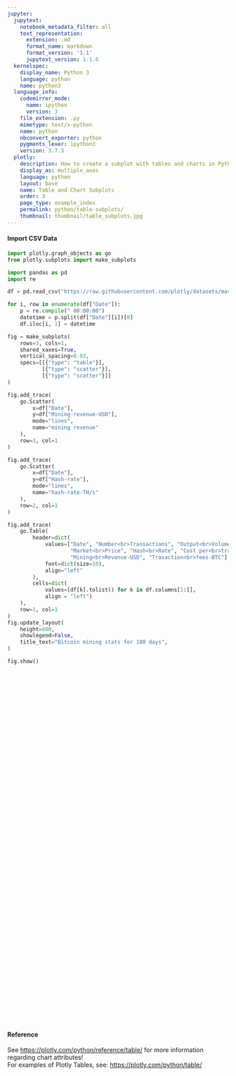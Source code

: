 ```yaml
---
jupyter:
  jupytext:
    notebook_metadata_filter: all
    text_representation:
      extension: .md
      format_name: markdown
      format_version: '1.1'
      jupytext_version: 1.1.6
  kernelspec:
    display_name: Python 3
    language: python
    name: python3
  language_info:
    codemirror_mode:
      name: ipython
      version: 3
    file_extension: .py
    mimetype: text/x-python
    name: python
    nbconvert_exporter: python
    pygments_lexer: ipython3
    version: 3.7.3
  plotly:
    description: How to create a subplot with tables and charts in Python with Plotly.
    display_as: multiple_axes
    language: python
    layout: base
    name: Table and Chart Subplots
    order: 3
    page_type: example_index
    permalink: python/table-subplots/
    thumbnail: thumbnail/table_subplots.jpg
---
```


#### Import CSV Data

```python
import plotly.graph_objects as go
from plotly.subplots import make_subplots

import pandas as pd
import re

df = pd.read_csv("https://raw.githubusercontent.com/plotly/datasets/master/Mining-BTC-180.csv")

for i, row in enumerate(df["Date"]):
    p = re.compile(" 00:00:00")
    datetime = p.split(df["Date"][i])[0]
    df.iloc[i, 1] = datetime

fig = make_subplots(
    rows=3, cols=1,
    shared_xaxes=True,
    vertical_spacing=0.03,
    specs=[[{"type": "table"}],
           [{"type": "scatter"}],
           [{"type": "scatter"}]]
)

fig.add_trace(
    go.Scatter(
        x=df["Date"],
        y=df["Mining-revenue-USD"],
        mode="lines",
        name="mining revenue"
    ),
    row=3, col=1
)

fig.add_trace(
    go.Scatter(
        x=df["Date"],
        y=df["Hash-rate"],
        mode="lines",
        name="hash-rate-TH/s"
    ),
    row=2, col=1
)

fig.add_trace(
    go.Table(
        header=dict(
            values=["Date", "Number<br>Transactions", "Output<br>Volume (BTC)",
                    "Market<br>Price", "Hash<br>Rate", "Cost per<br>trans-USD",
                    "Mining<br>Revenue-USD", "Trasaction<br>fees-BTC"],
            font=dict(size=10),
            align="left"
        ),
        cells=dict(
            values=[df[k].tolist() for k in df.columns[1:]],
            align = "left")
    ),
    row=1, col=1
)
fig.update_layout(
    height=800,
    showlegend=False,
    title_text="Bitcoin mining stats for 180 days",
)

fig.show()
```
<div>                        <script type="text/javascript">window.PlotlyConfig = {MathJaxConfig: 'local'};</script>
        <script charset="utf-8" src="https://cdn.plot.ly/plotly-3.1.0.min.js" integrity="sha256-Ei4740bWZhaUTQuD6q9yQlgVCMPBz6CZWhevDYPv93A=" crossorigin="anonymous"></script>                <div id="plotly-div-1" class="plotly-graph-div" style="height:800px; width:100%;"></div>            <script type="text/javascript">                window.PLOTLYENV=window.PLOTLYENV || {};                                if (document.getElementById("plotly-div-1")) {                    Plotly.newPlot(                        "plotly-div-1",                        [{"mode":"lines","name":"mining revenue","x":["2017-04-29","2017-04-30","2017-05-01","2017-05-02","2017-05-03","2017-05-04","2017-05-05","2017-05-06","2017-05-07","2017-05-08","2017-05-09","2017-05-10","2017-05-11","2017-05-12","2017-05-13","2017-05-14","2017-05-15","2017-05-16","2017-05-17","2017-05-18","2017-05-19","2017-05-20","2017-05-21","2017-05-22","2017-05-23","2017-05-24","2017-05-25","2017-05-26","2017-05-27","2017-05-28","2017-05-29","2017-05-30","2017-05-31","2017-06-01","2017-06-02","2017-06-03","2017-06-04","2017-06-05","2017-06-06","2017-06-07","2017-06-08","2017-06-09","2017-06-10","2017-06-11","2017-06-12","2017-06-13","2017-06-14","2017-06-15","2017-06-16","2017-06-17","2017-06-18","2017-06-19","2017-06-20","2017-06-21","2017-06-22","2017-06-23","2017-06-24","2017-06-25","2017-06-26","2017-06-27","2017-06-28","2017-06-29","2017-06-30","2017-07-01","2017-07-02","2017-07-03","2017-07-04","2017-07-05","2017-07-06","2017-07-07","2017-07-08","2017-07-09","2017-07-10","2017-07-11","2017-07-12","2017-07-13","2017-07-14","2017-07-15","2017-07-16","2017-07-17","2017-07-18","2017-07-19","2017-07-20","2017-07-21","2017-07-22","2017-07-23","2017-07-24","2017-07-25","2017-07-26","2017-07-27","2017-07-28","2017-07-29","2017-07-30","2017-07-31","2017-08-01","2017-08-02","2017-08-03","2017-08-04","2017-08-05","2017-08-06","2017-08-07","2017-08-08","2017-08-09","2017-08-10","2017-08-11","2017-08-12","2017-08-13","2017-08-14","2017-08-15","2017-08-16","2017-08-17","2017-08-18","2017-08-19","2017-08-20","2017-08-21","2017-08-22","2017-08-23","2017-08-24","2017-08-25","2017-08-26","2017-08-27","2017-08-28","2017-08-29","2017-08-30","2017-08-31","2017-09-01","2017-09-02","2017-09-03","2017-09-04","2017-09-05","2017-09-06","2017-09-07","2017-09-08","2017-09-09","2017-09-10","2017-09-11","2017-09-12","2017-09-13","2017-09-14","2017-09-15","2017-09-16","2017-09-17","2017-09-18","2017-09-19","2017-09-20","2017-09-21","2017-09-22","2017-09-23","2017-09-24","2017-09-25","2017-09-26","2017-09-27","2017-09-28","2017-09-29","2017-09-30","2017-10-01","2017-10-02","2017-10-03","2017-10-04","2017-10-05","2017-10-06","2017-10-07","2017-10-08","2017-10-09","2017-10-10","2017-10-11","2017-10-12","2017-10-13","2017-10-14","2017-10-15","2017-10-16","2017-10-17","2017-10-18","2017-10-19","2017-10-20","2017-10-21","2017-10-22","2017-10-23","2017-10-24"],"y":{"dtype":"i4","bdata":"S5gvANiBKQBG6ysA8Q4wALUeKgDKajUAImgqAKUYNwDUfTUA3fs9AEKxOACR7DcALes0AAbxOAD9SjsAbE89AE9rPgCsNjMAcLdAAP\u002fSPACAbkgAbTFKAOIXQgChpkQAUoBWAAhMVADmllkAhB5OAMkmTgDpSlAADkZQAGCRXQCuoVgAbUtfAE\u002f5UgBFuW0AAQ1bANiAZAD6T2YA5LxrAFpfaQA9yWEAGUlaABhzXwCqLlgARA9bAEWbTwCei1QAEvFQAJ9UUwDETU0A\u002fOpXABANVgBsbFcApF5YANx3XQCwYlEAxvlBACpUTQBpq0oAbmlZAKIbRQCfXFMAj6NSAL0TXgArLVsAfXlUAHOhUADPsk0ArLVMAChJVQD7eEYAZVldAMKuUgB9YlUA\u002fG9LAGcRPwCsvTsAFMg+AFK6QQDnXE4Av7dEAEgvYAALqVUAPeFZAFeJWwChX2EAlPdLAMivSQBrm1EAieNUAOZ5VACuwU8A\u002fbJUABHbTQBEzlAAvXFMANkAZADItG4ATIpYABg9ZgD813AAuVZdANgNXgDzzWwAP9lrAPVTfAA0v3YAbpGLACn2fgCfjqUA0OWFAGbLhQBRznAAO5FnAPi7VwC7G5wApLtpAEwmbQBSrm8AeCKTAMD2gADfcp4Az42oAEfSqwCeHrkAsk2eAGYFlACypKAAxgS2AOcGnQCvnKgAoAeZAHLIkQD2t3cAe12SACiJmwAvwpIAPUZyADqMfQCPiHwAPLJ\u002fAC02agDseHsA+sxdAKx0fgCffWMAstB5ANb+ZwBNiGMARdFrAKCTegDKYpEAVQ6KAL9adQCWc3AAKzWFAE6jmgAUeHEAOO9tAAShiADBFYYAVG6iAExWmADgupgA8uCFADUYpAAD5qEAADGoAJPv2AD5IMcAVzu6AKp3qQDp+8sAibjTAGWutwC9RtcAtsjJAAaguQA="},"type":"scatter","xaxis":"x2","yaxis":"y2"},{"mode":"lines","name":"hash-rate-TH\u002fs","x":["2017-04-29","2017-04-30","2017-05-01","2017-05-02","2017-05-03","2017-05-04","2017-05-05","2017-05-06","2017-05-07","2017-05-08","2017-05-09","2017-05-10","2017-05-11","2017-05-12","2017-05-13","2017-05-14","2017-05-15","2017-05-16","2017-05-17","2017-05-18","2017-05-19","2017-05-20","2017-05-21","2017-05-22","2017-05-23","2017-05-24","2017-05-25","2017-05-26","2017-05-27","2017-05-28","2017-05-29","2017-05-30","2017-05-31","2017-06-01","2017-06-02","2017-06-03","2017-06-04","2017-06-05","2017-06-06","2017-06-07","2017-06-08","2017-06-09","2017-06-10","2017-06-11","2017-06-12","2017-06-13","2017-06-14","2017-06-15","2017-06-16","2017-06-17","2017-06-18","2017-06-19","2017-06-20","2017-06-21","2017-06-22","2017-06-23","2017-06-24","2017-06-25","2017-06-26","2017-06-27","2017-06-28","2017-06-29","2017-06-30","2017-07-01","2017-07-02","2017-07-03","2017-07-04","2017-07-05","2017-07-06","2017-07-07","2017-07-08","2017-07-09","2017-07-10","2017-07-11","2017-07-12","2017-07-13","2017-07-14","2017-07-15","2017-07-16","2017-07-17","2017-07-18","2017-07-19","2017-07-20","2017-07-21","2017-07-22","2017-07-23","2017-07-24","2017-07-25","2017-07-26","2017-07-27","2017-07-28","2017-07-29","2017-07-30","2017-07-31","2017-08-01","2017-08-02","2017-08-03","2017-08-04","2017-08-05","2017-08-06","2017-08-07","2017-08-08","2017-08-09","2017-08-10","2017-08-11","2017-08-12","2017-08-13","2017-08-14","2017-08-15","2017-08-16","2017-08-17","2017-08-18","2017-08-19","2017-08-20","2017-08-21","2017-08-22","2017-08-23","2017-08-24","2017-08-25","2017-08-26","2017-08-27","2017-08-28","2017-08-29","2017-08-30","2017-08-31","2017-09-01","2017-09-02","2017-09-03","2017-09-04","2017-09-05","2017-09-06","2017-09-07","2017-09-08","2017-09-09","2017-09-10","2017-09-11","2017-09-12","2017-09-13","2017-09-14","2017-09-15","2017-09-16","2017-09-17","2017-09-18","2017-09-19","2017-09-20","2017-09-21","2017-09-22","2017-09-23","2017-09-24","2017-09-25","2017-09-26","2017-09-27","2017-09-28","2017-09-29","2017-09-30","2017-10-01","2017-10-02","2017-10-03","2017-10-04","2017-10-05","2017-10-06","2017-10-07","2017-10-08","2017-10-09","2017-10-10","2017-10-11","2017-10-12","2017-10-13","2017-10-14","2017-10-15","2017-10-16","2017-10-17","2017-10-18","2017-10-19","2017-10-20","2017-10-21","2017-10-22","2017-10-23","2017-10-24"],"y":{"dtype":"i4","bdata":"1H5EAPjIOwCcYzsAeI4+AC1DNAALhEIAGxMzAAuEQgCwHkIAVURHAGZePQDd3D4ATVc5AEdpQQA4HEMAoqhFAAw1SAAYETgAA9ZBAHNQPACiqEUAXhVGACFwPgBkAz4AYvBLAFqcRQDNrUkAoihFAGLwSwA7lUoAM0FEAETpUACEIUoA0ddMAJ7+QQCUyVYAJeRSAI1vVAAgvk0AWvNUAFrzVAAgvk0AGphIAB0rSwDqrksAGphIAE0USAC6xU4AuDJMALJGTgCyRk4A4oNRAE9\u002fSgC0k0sAgglLAKpfVgDk0E4AJNxBABqoTADst0YAEsFUAL\u002fHQAB6IlMAdIhYAE8OZQBdYVsABz5SAJgXUABXVEwA\u002fY1PAFOxWADoLUoAyORpADD+XACfJF8AdmRUAArTVABcgE0AZnhjAAxRWgDYsGQARe1aAC3cYgBj+l0AuqNhAGj2aAC\u002fn2wADFFaANO0WQDve2QAyN9hAA1xZgCq6l8Al5xeAL44YQDcLWMAUgtaAObLdADSfXMAZVlbAObUYwBSAmsA06NgALrWXQB412QAAIpeAJCkZwChCVsAqXFqAKEJWwAPWn0A11doAGO+aQChCVsAhYhQAGVTPgCUWG8ADgtEAA4LRADrvEYANmxoABnoVgBqYWQARC5xAPDPbQAQOXUAZ3xuAL6\u002fZwCH5XUAx7eEAGlicQDdLnsAsHt6AKNIdgAzlmAAg8h5APiUgwBS+4QAg8h5AJH7fQCjSHYA3S57AOtKagBwkIIAVOxhAJ9NkwAIVnQAB++KAJZbeQBnnmgAxX9zABsIewDhI5QAznGNAMV\u002fcwCzzWwA5N5\u002fAJEAnAArO3IAE49qAPyKhwDAsIYAViabAHM\u002fiQA4ZYgAVX52AJdtggCi73MAzDJ4ANkEsQCS9J0AouCUAIITiQAmlqEAi36iAEzkigC6N6UAZDubANCZlwA="},"type":"scatter","xaxis":"x","yaxis":"y"},{"cells":{"align":"left","values":[["2017-04-29","2017-04-30","2017-05-01","2017-05-02","2017-05-03","2017-05-04","2017-05-05","2017-05-06","2017-05-07","2017-05-08","2017-05-09","2017-05-10","2017-05-11","2017-05-12","2017-05-13","2017-05-14","2017-05-15","2017-05-16","2017-05-17","2017-05-18","2017-05-19","2017-05-20","2017-05-21","2017-05-22","2017-05-23","2017-05-24","2017-05-25","2017-05-26","2017-05-27","2017-05-28","2017-05-29","2017-05-30","2017-05-31","2017-06-01","2017-06-02","2017-06-03","2017-06-04","2017-06-05","2017-06-06","2017-06-07","2017-06-08","2017-06-09","2017-06-10","2017-06-11","2017-06-12","2017-06-13","2017-06-14","2017-06-15","2017-06-16","2017-06-17","2017-06-18","2017-06-19","2017-06-20","2017-06-21","2017-06-22","2017-06-23","2017-06-24","2017-06-25","2017-06-26","2017-06-27","2017-06-28","2017-06-29","2017-06-30","2017-07-01","2017-07-02","2017-07-03","2017-07-04","2017-07-05","2017-07-06","2017-07-07","2017-07-08","2017-07-09","2017-07-10","2017-07-11","2017-07-12","2017-07-13","2017-07-14","2017-07-15","2017-07-16","2017-07-17","2017-07-18","2017-07-19","2017-07-20","2017-07-21","2017-07-22","2017-07-23","2017-07-24","2017-07-25","2017-07-26","2017-07-27","2017-07-28","2017-07-29","2017-07-30","2017-07-31","2017-08-01","2017-08-02","2017-08-03","2017-08-04","2017-08-05","2017-08-06","2017-08-07","2017-08-08","2017-08-09","2017-08-10","2017-08-11","2017-08-12","2017-08-13","2017-08-14","2017-08-15","2017-08-16","2017-08-17","2017-08-18","2017-08-19","2017-08-20","2017-08-21","2017-08-22","2017-08-23","2017-08-24","2017-08-25","2017-08-26","2017-08-27","2017-08-28","2017-08-29","2017-08-30","2017-08-31","2017-09-01","2017-09-02","2017-09-03","2017-09-04","2017-09-05","2017-09-06","2017-09-07","2017-09-08","2017-09-09","2017-09-10","2017-09-11","2017-09-12","2017-09-13","2017-09-14","2017-09-15","2017-09-16","2017-09-17","2017-09-18","2017-09-19","2017-09-20","2017-09-21","2017-09-22","2017-09-23","2017-09-24","2017-09-25","2017-09-26","2017-09-27","2017-09-28","2017-09-29","2017-09-30","2017-10-01","2017-10-02","2017-10-03","2017-10-04","2017-10-05","2017-10-06","2017-10-07","2017-10-08","2017-10-09","2017-10-10","2017-10-11","2017-10-12","2017-10-13","2017-10-14","2017-10-15","2017-10-16","2017-10-17","2017-10-18","2017-10-19","2017-10-20","2017-10-21","2017-10-22","2017-10-23","2017-10-24"],[341319,281489,294786,333161,295149,354737,267193,363022,316011,365096,332879,311391,294743,317698,329266,369098,329229,233977,317527,288904,319502,352805,326057,327868,367710,338642,350114,333340,331914,308143,321638,347961,321634,319709,271539,305320,266044,289930,297416,339720,307377,282184,254993,222892,269098,291776,287644,293141,269937,236554,209359,269774,269438,280203,269685,259938,227127,180719,261906,259737,279811,231054,267360,221856,196539,253244,255483,237008,225106,243614,220835,188124,251722,265759,257138,245895,227903,221851,203165,230315,260575,253768,230199,268443,223358,181031,240072,244036,237853,225369,247207,211134,184145,231012,131875,209321,213017,235792,239771,199627,249002,275574,260955,257965,284001,260521,263310,255362,311002,274866,347319,312250,266832,210852,236772,196283,315734,203805,208169,226485,261891,223771,281116,271466,280724,283670,236811,195289,269280,277948,276225,256374,279488,217890,193240,253492,256230,263320,268068,292079,228257,197683,218204,282917,235723,255257,227615,203861,185277,226603,263648,257961,275976,254438,212678,203653,295002,282132,232826,273243,283699,231226,238385,296946,303101,292459,293164,309819,293140,283473,314725,334438,329579,356985,312409,312257,289131,316096,347220],[4488916,3918072,3892124,4099704,3425069,4359179,3347227,4359179,4333232,4670549,4021862,4119773,3757901,4286791,4398136,4565154,4732172,3674392,4314627,3952755,4565154,4592990,4091937,4064100,4976738,4562010,4828621,4532386,4976738,4887867,4473139,5302596,4858244,5035985,4325022,5687700,5432357,5533581,5094944,5567322,5567322,5094944,4757530,4926237,4959978,4757530,4723789,5162426,4993720,5129906,5129906,5342178,4882255,4953012,4917634,5660586,5165284,4316196,5023770,4634604,5554450,4245439,5448314,5802100,6622799,5988701,5389831,5248920,5002327,5213693,5812563,4861416,6939848,6094384,6235295,5530742,5559050,5079132,6518886,5918988,6598872,5958981,6478893,6158947,6398906,6878824,7118783,5918988,5878995,6585327,6414280,6713613,6285994,6200471,6371518,6499804,5901138,7654374,7568850,5986661,6542566,7012946,6333395,6149818,6608760,6195712,6792336,5966241,6975913,5966241,8215055,6838231,6930019,5966241,5277829,4084581,7297172,4459278,4459278,4635883,6843446,5695513,6578538,7417412,7196656,7682320,7240807,6799294,7726471,8697799,7430761,8072925,8027056,7751843,6329907,7981187,8623352,8715090,7981187,8256401,7751843,8072925,6965995,8556656,6417492,9653663,7624200,9105159,7953302,6856295,7569349,8063003,9708513,9269710,7569349,7130547,8380132,10223761,7486251,6983443,8882940,8827072,10167894,8994675,8938808,7765589,8547735,7597986,7877324,11601113,10351762,9756834,8983426,10589734,10649227,9102412,10827706,10173284,9935312],[3119179,2720216,2878278,3149553,2760373,3500746,2779170,3610789,3505620,4062173,3715394,3665041,3468077,3731718,3885821,4018028,4090703,3356332,4241264,3986175,4746880,4862317,4331490,4499105,5668946,5524488,5871334,5119620,5121737,5262057,5260814,6132064,5808558,6245229,5437775,7190853,5967105,6586584,6705146,7060708,6905690,6408509,5916953,6255384,5779114,5967684,5217093,5540766,5304594,5461151,5066180,5761788,5639440,5729388,5791396,6125532,5333680,4323782,5067818,4893545,5859694,4529058,5463199,5415823,6165437,5975339,5536125,5284211,5092047,5027244,5589288,4618491,6117733,5418690,5595773,4943868,4133223,3915180,4114452,4307538,5135591,4503487,6303560,5613835,5890365,5998935,6381473,4978580,4829128,5348203,5563273,5536230,5226926,5550845,5102353,5295684,5009853,6553817,7255240,5802572,6700312,7395324,6117049,6163928,7130611,7067967,8147957,7782196,9146734,8320553,10849951,8775120,8768358,7392849,6787387,5749752,10230715,6929316,7153228,7319122,9642616,8451776,10384095,11046351,11260487,12131998,10374578,9700710,10527922,11928774,10290919,11050159,10028960,9554034,7845878,9592187,10193192,9617967,7489085,8227898,8161423,8368700,6960685,8091884,6147322,8287404,6520223,7983282,6815446,6522957,7065925,8033184,9528010,9047637,7690943,7369622,8729899,10134350,7436308,7204664,8954116,8787393,10645076,9983564,10009312,8773874,10754101,10610179,11022592,14217107,13050105,12204887,11106218,13368297,13875337,12037733,14108349,13224118,12165126],[4488916,3918072,3892124,4099704,3425069,4359179,3347227,4359179,4333232,4670549,4021862,4119773,3757901,4286791,4398136,4565154,4732172,3674392,4314627,3952755,4565154,4592990,4091937,4064100,4976738,4562010,4828621,4532386,4976738,4887867,4473139,5302596,4858244,5035985,4325022,5687700,5432357,5533581,5094944,5567322,5567322,5094944,4757530,4926237,4959978,4757530,4723789,5162426,4993720,5129906,5129906,5342178,4882255,4953012,4917634,5660586,5165284,4316196,5023770,4634604,5554450,4245439,5448314,5802100,6622799,5988701,5389831,5248920,5002327,5213693,5812563,4861416,6939848,6094384,6235295,5530742,5559050,5079132,6518886,5918988,6598872,5958981,6478893,6158947,6398906,6878824,7118783,5918988,5878995,6585327,6414280,6713613,6285994,6200471,6371518,6499804,5901138,7654374,7568850,5986661,6542566,7012946,6333395,6149818,6608760,6195712,6792336,5966241,6975913,5966241,8215055,6838231,6930019,5966241,5277829,4084581,7297172,4459278,4459278,4635883,6843446,5695513,6578538,7417412,7196656,7682320,7240807,6799294,7726471,8697799,7430761,8072925,8027056,7751843,6329907,7981187,8623352,8715090,7981187,8256401,7751843,8072925,6965995,8556656,6417492,9653663,7624200,9105159,7953302,6856295,7569349,8063003,9708513,9269710,7569349,7130547,8380132,10223761,7486251,6983443,8882940,8827072,10167894,8994675,8938808,7765589,8547735,7597986,7877324,11601113,10351762,9756834,8983426,10589734,10649227,9102412,10827706,10173284,9935312],[9,10,10,10,10,10,11,10,11,12,12,12,12,12,12,11,13,15,14,14,15,14,14,14,16,17,17,16,16,18,17,18,19,20,21,24,23,24,23,21,23,23,24,29,22,21,19,20,20,24,25,22,22,21,22,24,24,25,20,19,22,20,21,25,32,24,22,23,23,21,26,25,25,21,23,21,19,18,21,19,20,18,28,22,27,34,27,21,21,25,23,27,29,25,40,26,24,29,31,30,28,28,24,25,26,28,32,31,31,31,32,29,34,36,30,30,33,35,35,33,38,39,38,42,41,44,45,52,41,44,39,45,37,45,42,39,41,38,29,29,37,44,33,30,27,33,30,40,38,30,28,32,36,37,37,37,31,37,33,27,33,39,46,35,34,31,38,36,39,52,43,38,35,39,46,40,50,43,36],[3119179,2720216,2878278,3149553,2760373,3500746,2779170,3610789,3505620,4062173,3715394,3665041,3468077,3731718,3885821,4018028,4090703,3356332,4241264,3986175,4746880,4862317,4331490,4499105,5668946,5524488,5871334,5119620,5121737,5262057,5260814,6132064,5808558,6245229,5437775,7190853,5967105,6586584,6705146,7060708,6905690,6408509,5916953,6255384,5779114,5967684,5217093,5540766,5304594,5461151,5066180,5761788,5639440,5729388,5791396,6125532,5333680,4323782,5067818,4893545,5859694,4529058,5463199,5415823,6165437,5975339,5536125,5284211,5092047,5027244,5589288,4618491,6117733,5418690,5595773,4943868,4133223,3915180,4114452,4307538,5135591,4503487,6303560,5613835,5890365,5998935,6381473,4978580,4829128,5348203,5563273,5536230,5226926,5550845,5102353,5295684,5009853,6553817,7255240,5802572,6700312,7395324,6117049,6163928,7130611,7067967,8147957,7782196,9146734,8320553,10849951,8775120,8768358,7392849,6787387,5749752,10230715,6929316,7153228,7319122,9642616,8451776,10384095,11046351,11260487,12131998,10374578,9700710,10527922,11928774,10290919,11050159,10028960,9554034,7845878,9592187,10193192,9617967,7489085,8227898,8161423,8368700,6960685,8091884,6147322,8287404,6520223,7983282,6815446,6522957,7065925,8033184,9528010,9047637,7690943,7369622,8729899,10134350,7436308,7204664,8954116,8787393,10645076,9983564,10009312,8773874,10754101,10610179,11022592,14217107,13050105,12204887,11106218,13368297,13875337,12037733,14108349,13224118,12165126],[256,199,228,273,247,307,261,297,277,316,303,303,280,322,301,297,327,343,486,392,443,388,353,407,468,473,499,470,529,421,495,588,570,569,470,546,442,475,511,668,491,456,391,356,410,479,455,435,375,311,278,387,388,463,447,339,307,259,375,368,386,341,357,255,198,283,294,226,242,241,192,157,206,208,222,211,215,378,167,198,225,202,229,250,171,125,167,168,168,166,188,156,138,195,76,131,124,113,114,88,122,159,158,193,235,211,190,249,350,348,365,338,266,209,298,334,542,386,426,425,359,378,462,388,413,383,290,239,325,282,273,257,218,145,143,160,149,134,154,13,120,99,168,174,146,136,117,100,84,147,150,143,134,115,101,119,180,153,137,160,149,108,112,149,167,148,174,282,228,163,193,209,192,192,162,168,155,186,200]]},"header":{"align":"left","font":{"size":10},"values":["Date","Number\u003cbr\u003eTransactions","Output\u003cbr\u003eVolume (BTC)","Market\u003cbr\u003ePrice","Hash\u003cbr\u003eRate","Cost per\u003cbr\u003etrans-USD","Mining\u003cbr\u003eRevenue-USD","Trasaction\u003cbr\u003efees-BTC"]},"type":"table","domain":{"x":[0.0,1.0],"y":[0.6866666666666665,0.9999999999999998]}}],                        {"template":{"data":{"histogram2dcontour":[{"type":"histogram2dcontour","colorbar":{"outlinewidth":0,"ticks":""},"colorscale":[[0.0,"#0d0887"],[0.1111111111111111,"#46039f"],[0.2222222222222222,"#7201a8"],[0.3333333333333333,"#9c179e"],[0.4444444444444444,"#bd3786"],[0.5555555555555556,"#d8576b"],[0.6666666666666666,"#ed7953"],[0.7777777777777778,"#fb9f3a"],[0.8888888888888888,"#fdca26"],[1.0,"#f0f921"]]}],"choropleth":[{"type":"choropleth","colorbar":{"outlinewidth":0,"ticks":""}}],"histogram2d":[{"type":"histogram2d","colorbar":{"outlinewidth":0,"ticks":""},"colorscale":[[0.0,"#0d0887"],[0.1111111111111111,"#46039f"],[0.2222222222222222,"#7201a8"],[0.3333333333333333,"#9c179e"],[0.4444444444444444,"#bd3786"],[0.5555555555555556,"#d8576b"],[0.6666666666666666,"#ed7953"],[0.7777777777777778,"#fb9f3a"],[0.8888888888888888,"#fdca26"],[1.0,"#f0f921"]]}],"heatmap":[{"type":"heatmap","colorbar":{"outlinewidth":0,"ticks":""},"colorscale":[[0.0,"#0d0887"],[0.1111111111111111,"#46039f"],[0.2222222222222222,"#7201a8"],[0.3333333333333333,"#9c179e"],[0.4444444444444444,"#bd3786"],[0.5555555555555556,"#d8576b"],[0.6666666666666666,"#ed7953"],[0.7777777777777778,"#fb9f3a"],[0.8888888888888888,"#fdca26"],[1.0,"#f0f921"]]}],"contourcarpet":[{"type":"contourcarpet","colorbar":{"outlinewidth":0,"ticks":""}}],"contour":[{"type":"contour","colorbar":{"outlinewidth":0,"ticks":""},"colorscale":[[0.0,"#0d0887"],[0.1111111111111111,"#46039f"],[0.2222222222222222,"#7201a8"],[0.3333333333333333,"#9c179e"],[0.4444444444444444,"#bd3786"],[0.5555555555555556,"#d8576b"],[0.6666666666666666,"#ed7953"],[0.7777777777777778,"#fb9f3a"],[0.8888888888888888,"#fdca26"],[1.0,"#f0f921"]]}],"surface":[{"type":"surface","colorbar":{"outlinewidth":0,"ticks":""},"colorscale":[[0.0,"#0d0887"],[0.1111111111111111,"#46039f"],[0.2222222222222222,"#7201a8"],[0.3333333333333333,"#9c179e"],[0.4444444444444444,"#bd3786"],[0.5555555555555556,"#d8576b"],[0.6666666666666666,"#ed7953"],[0.7777777777777778,"#fb9f3a"],[0.8888888888888888,"#fdca26"],[1.0,"#f0f921"]]}],"mesh3d":[{"type":"mesh3d","colorbar":{"outlinewidth":0,"ticks":""}}],"scatter":[{"fillpattern":{"fillmode":"overlay","size":10,"solidity":0.2},"type":"scatter"}],"parcoords":[{"type":"parcoords","line":{"colorbar":{"outlinewidth":0,"ticks":""}}}],"scatterpolargl":[{"type":"scatterpolargl","marker":{"colorbar":{"outlinewidth":0,"ticks":""}}}],"bar":[{"error_x":{"color":"#2a3f5f"},"error_y":{"color":"#2a3f5f"},"marker":{"line":{"color":"#E5ECF6","width":0.5},"pattern":{"fillmode":"overlay","size":10,"solidity":0.2}},"type":"bar"}],"scattergeo":[{"type":"scattergeo","marker":{"colorbar":{"outlinewidth":0,"ticks":""}}}],"scatterpolar":[{"type":"scatterpolar","marker":{"colorbar":{"outlinewidth":0,"ticks":""}}}],"histogram":[{"marker":{"pattern":{"fillmode":"overlay","size":10,"solidity":0.2}},"type":"histogram"}],"scattergl":[{"type":"scattergl","marker":{"colorbar":{"outlinewidth":0,"ticks":""}}}],"scatter3d":[{"type":"scatter3d","line":{"colorbar":{"outlinewidth":0,"ticks":""}},"marker":{"colorbar":{"outlinewidth":0,"ticks":""}}}],"scattermap":[{"type":"scattermap","marker":{"colorbar":{"outlinewidth":0,"ticks":""}}}],"scattermapbox":[{"type":"scattermapbox","marker":{"colorbar":{"outlinewidth":0,"ticks":""}}}],"scatterternary":[{"type":"scatterternary","marker":{"colorbar":{"outlinewidth":0,"ticks":""}}}],"scattercarpet":[{"type":"scattercarpet","marker":{"colorbar":{"outlinewidth":0,"ticks":""}}}],"carpet":[{"aaxis":{"endlinecolor":"#2a3f5f","gridcolor":"white","linecolor":"white","minorgridcolor":"white","startlinecolor":"#2a3f5f"},"baxis":{"endlinecolor":"#2a3f5f","gridcolor":"white","linecolor":"white","minorgridcolor":"white","startlinecolor":"#2a3f5f"},"type":"carpet"}],"table":[{"cells":{"fill":{"color":"#EBF0F8"},"line":{"color":"white"}},"header":{"fill":{"color":"#C8D4E3"},"line":{"color":"white"}},"type":"table"}],"barpolar":[{"marker":{"line":{"color":"#E5ECF6","width":0.5},"pattern":{"fillmode":"overlay","size":10,"solidity":0.2}},"type":"barpolar"}],"pie":[{"automargin":true,"type":"pie"}]},"layout":{"autotypenumbers":"strict","colorway":["#636efa","#EF553B","#00cc96","#ab63fa","#FFA15A","#19d3f3","#FF6692","#B6E880","#FF97FF","#FECB52"],"font":{"color":"#2a3f5f"},"hovermode":"closest","hoverlabel":{"align":"left"},"paper_bgcolor":"white","plot_bgcolor":"#E5ECF6","polar":{"bgcolor":"#E5ECF6","angularaxis":{"gridcolor":"white","linecolor":"white","ticks":""},"radialaxis":{"gridcolor":"white","linecolor":"white","ticks":""}},"ternary":{"bgcolor":"#E5ECF6","aaxis":{"gridcolor":"white","linecolor":"white","ticks":""},"baxis":{"gridcolor":"white","linecolor":"white","ticks":""},"caxis":{"gridcolor":"white","linecolor":"white","ticks":""}},"coloraxis":{"colorbar":{"outlinewidth":0,"ticks":""}},"colorscale":{"sequential":[[0.0,"#0d0887"],[0.1111111111111111,"#46039f"],[0.2222222222222222,"#7201a8"],[0.3333333333333333,"#9c179e"],[0.4444444444444444,"#bd3786"],[0.5555555555555556,"#d8576b"],[0.6666666666666666,"#ed7953"],[0.7777777777777778,"#fb9f3a"],[0.8888888888888888,"#fdca26"],[1.0,"#f0f921"]],"sequentialminus":[[0.0,"#0d0887"],[0.1111111111111111,"#46039f"],[0.2222222222222222,"#7201a8"],[0.3333333333333333,"#9c179e"],[0.4444444444444444,"#bd3786"],[0.5555555555555556,"#d8576b"],[0.6666666666666666,"#ed7953"],[0.7777777777777778,"#fb9f3a"],[0.8888888888888888,"#fdca26"],[1.0,"#f0f921"]],"diverging":[[0,"#8e0152"],[0.1,"#c51b7d"],[0.2,"#de77ae"],[0.3,"#f1b6da"],[0.4,"#fde0ef"],[0.5,"#f7f7f7"],[0.6,"#e6f5d0"],[0.7,"#b8e186"],[0.8,"#7fbc41"],[0.9,"#4d9221"],[1,"#276419"]]},"xaxis":{"gridcolor":"white","linecolor":"white","ticks":"","title":{"standoff":15},"zerolinecolor":"white","automargin":true,"zerolinewidth":2},"yaxis":{"gridcolor":"white","linecolor":"white","ticks":"","title":{"standoff":15},"zerolinecolor":"white","automargin":true,"zerolinewidth":2},"scene":{"xaxis":{"backgroundcolor":"#E5ECF6","gridcolor":"white","linecolor":"white","showbackground":true,"ticks":"","zerolinecolor":"white","gridwidth":2},"yaxis":{"backgroundcolor":"#E5ECF6","gridcolor":"white","linecolor":"white","showbackground":true,"ticks":"","zerolinecolor":"white","gridwidth":2},"zaxis":{"backgroundcolor":"#E5ECF6","gridcolor":"white","linecolor":"white","showbackground":true,"ticks":"","zerolinecolor":"white","gridwidth":2}},"shapedefaults":{"line":{"color":"#2a3f5f"}},"annotationdefaults":{"arrowcolor":"#2a3f5f","arrowhead":0,"arrowwidth":1},"geo":{"bgcolor":"white","landcolor":"#E5ECF6","subunitcolor":"white","showland":true,"showlakes":true,"lakecolor":"white"},"title":{"x":0.05},"mapbox":{"style":"light"}}},"xaxis":{"anchor":"y","domain":[0.0,1.0],"matches":"x2","showticklabels":false},"yaxis":{"anchor":"x","domain":[0.34333333333333327,0.6566666666666665]},"xaxis2":{"anchor":"y2","domain":[0.0,1.0]},"yaxis2":{"anchor":"x2","domain":[0.0,0.3133333333333333]},"title":{"text":"Bitcoin mining stats for 180 days"},"height":800,"showlegend":false},                        {"responsive": true}                    )                };            </script>        </div>

#### Reference
See  https://plotly.com/python/reference/table/ for more information regarding chart attributes! <br>
For examples of Plotly Tables, see: https://plotly.com/python/table/
